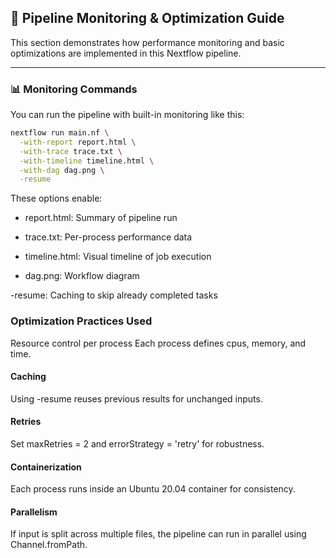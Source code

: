 ## 🚀 Pipeline Monitoring & Optimization Guide

This section demonstrates how performance monitoring and basic optimizations are implemented in this Nextflow pipeline.

---

### 📊 Monitoring Commands

You can run the pipeline with built-in monitoring like this:

```bash
nextflow run main.nf \
  -with-report report.html \
  -with-trace trace.txt \
  -with-timeline timeline.html \
  -with-dag dag.png \
  -resume
```
These options enable:

- report.html: Summary of pipeline run

- trace.txt: Per-process performance data

- timeline.html: Visual timeline of job execution

- dag.png: Workflow diagram

-resume: Caching to skip already completed tasks

### Optimization Practices Used
Resource control per process
Each process defines cpus, memory, and time.

#### Caching
Using -resume reuses previous results for unchanged inputs.

#### Retries
Set maxRetries = 2 and errorStrategy = 'retry' for robustness.

#### Containerization
Each process runs inside an Ubuntu 20.04 container for consistency.

#### Parallelism
If input is split across multiple files, the pipeline can run in parallel using Channel.fromPath.

